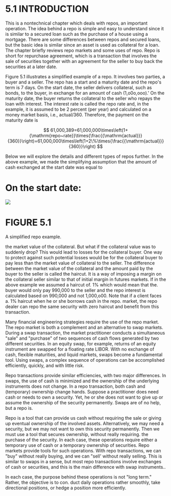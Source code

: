 # 5.1 INTRODUCTION  

This is a nontechnical chapter which deals with repos, an important operation. The idea behind a repo is simple and easy to understand since it is similar to a secured loan such as the purchase of a house using a mortgage. There are some differences between repos and secured loans, but the basic idea is similar since an asset is used as collateral for a loan. The chapter briefly reviews repo markets and some uses of repo. Repo is short for repurchase agreement, which is a transaction that involves the sale of securities together with an agreement for the seller to buy back the securities at a later date.  

Figure 5.1 illustrates a simplified example of a repo. It involves two parties, a buyer and a seller. The repo has a start and a maturity date and the repo's term is 7 days. On the start date, the seller delivers collateral, such as bonds, to the buyer, in exchange for an amount of cash (1,o0o,ooo).' On the maturity date, the buyer returns the collateral to the seller who repays the loan with interest. The interest rate is called the repo rate and, in the example, it is assumed to be 2 percent (per year) and calculated on a money market basis, i.e., actual/360. Therefore, the payment on the maturity date is  

$$
61,000,389=61,000,000\times\left(1+{\mathrm{repo~rate}}\times{\frac{{\mathrm{actual}}}{360}}\right)=61,000,000\times\left(1+2\%\times{\frac{{\mathrm{actual}}}{360}}\right)
$$  

Below we will explore the details and different types of repos further. In the above example, we made the simplifying assumption that the amount of cash exchanged at the start date was equal to  

# On the start date:  

![](b9a47db89bf14a612f8ac3cd3f6a2b6bb32f7a582c03224ffb3521595ee9f91e.jpg)  

# FIGURE 5.1  

A simplified repo example.  

the market value of the collateral. But what if the collateral value was to suddenly drop? This would lead to losses for the collateral buyer. One way to protect against such potential losses would be for the collateral buyer to pay less than the market value of collateral to the seller. The difference between the market value of the collateral and the amount paid by the buyer to the seller is called the haircut. It is a way of imposing a margin on the collateral seller similar to that of initial margin in futures markets. If in the above example we assumed a haircut of. $1\%$ which would mean that the. buyer would only pay 990,000 to the seller and the repo interest is calculated based on 990,000 and not 1,000,o00. Note that if a client faces a. $1\%$ haircut when he or she borrows cash in the repo. market, the repo dealer can repo the same security with zero haircut and benefit from this transaction.  

Many financial engineering strategies require the use of the repo market. The repo market is both a complement and an alternative to swap markets. During a swap transaction, the market practitioner conducts a simultaneous "sale" and "purchase" of two sequences of cash flows generated by two different securities. In an equity swap, for example, returns of an equity instrument are swapped for a floating rate LIBOR. With no exchange of cash, flexible maturities, and liquid markets, swaps become a fundamental tool. Using swaps, a complex sequence of operations can be accomplished efficiently, quickly, and with little risk.  

Repo transactions provide similar efficiencies, with two major differences. In swaps, the use of cash is minimized and the ownership of the underlying instruments does not change. In a repo transaction, both cash and (temporary) ownership change hands. Suppose a practitioner does need cash or needs to own a security. Yet, he or she does not want to give up or assume the ownership of the security permanently. Swaps are of no help, but a repo is.  

Repo is a tool that can provide us cash without requiring the sale or giving up eventual ownership of the involved assets. Alternatively, we may need a security, but we may not want to own this security permanently. Then we must use a tool that secures ownership, without really requiring. the purchase of the security. In each case, these operations require either a temporary use of cash or a temporary ownership of securities. Repo markets provide tools for such operations. With repo transactions, we can "buy" without really buying, and we can "sell' without really selling. This is similar to swaps in a sense, but most repo transactions involve exchanges of cash or securities, and this is the main difference with swap instruments..  

In each case, the purpose behind these operations is not "long term." Rather, the objective is to con. duct daily operations rather smoothly, take directional positions, or hedge a position more efficiently.  

